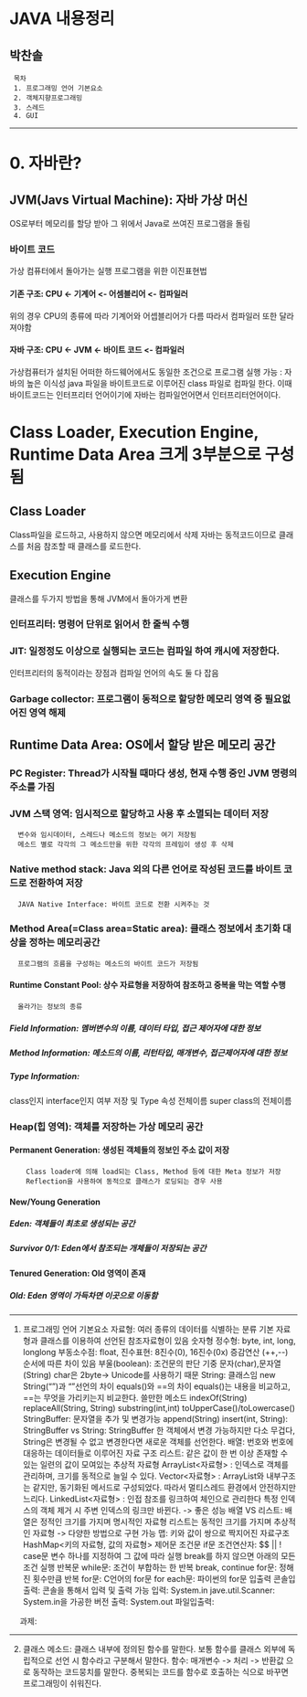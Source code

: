 JAVA 내용정리
=============
박찬솔
-------------

     목차
     1. 프로그래밍 언어 기본요소
     2. 객체지향프로그래밍
     3. 스레드
     4. GUI

* * *
# 0. 자바란?
## JVM(Javs Virtual Machine): 자바 가상 머신
OS로부터 메모리를 할당 받아 그 위에서 Java로 쓰여진 프로그램을 돌림
### 바이트 코드
가상 컴퓨터에서 돌아가는 실행 프로그램을 위한 이진표현법
#### 기존 구조: CPU <- 기계어 <- 어셈블리어 <- 컴파일러
위의 경우 CPU의 종류에 따라 기계어와 어셉블리어가 다름
따라서 컴파일러 또한 달라져야함
#### 자바 구조: CPU <- JVM <- 바이트 코드 <- 컴파일러
가상컴퓨터가 설치된 어떠한 하드웨어에서도 동일한 조건으로 프로그램 실행 가능 : 자바의 높은 이식성
java 파일을 바이트코드로 이루어진 class 파일로 컴파일 한다.
이때 바이트코드는 인터프리터 언어이기에 자바는 컴파일언어면서 인터프리터언어이다.
    
# Class Loader, Execution Engine, Runtime Data Area 크게 3부분으로 구성됨
## Class Loader
Class파일을 로드하고, 사용하지 않으면 메모리에서 삭제
자바는 동적코드이므로 클래스를 처음 참조할 때 클래스를 로드한다.
## Execution Engine
클래스를 두가지 방법을 통해 JVM에서 돌아가게 변환
### 인터프리터: 명령어 단위로 읽어서 한 줄씩 수행
### JIT: 일정정도 이상으로 실행되는 코드는 컴파일 하여 캐시에 저장한다.
인터프리터의 동적이라는 장점과 컴파일 언어의 속도 둘 다 잡음
   ### Garbage collector: 프로그램이 동적으로 할당한 메모리 영역 중 필요없어진 영역 해제
  ## Runtime Data Area: OS에서 할당 받은 메모리 공간
   ### PC Register: Thread가 시작될 때마다 생성, 현재 수행 중인 JVM 명령의 주소를 가짐
   ### JVM 스택 영역: 임시적으로 할당하고 사용 후 소멸되는 데이터 저장
      변수와 임시데이터, 스레드나 메소드의 정보는 여기 저장됨
      메소드 별로 각각의 그 메소드만을 위한 각각의 프레임이 생성 후 삭제
   ### Native method stack: Java 외의 다른 언어로 작성된 코드를 바이트 코드로 전환하여 저장
      JAVA Native Interface: 바이트 코드로 전환 시켜주는 것
   ### Method Area(=Class area=Static area): 클래스 정보에서 초기화 대상을 정하는 메모리공간
      프로그램의 흐름을 구성하는 메소드의 바이트 코드가 저장됨
   #### Runtime Constant Pool: 상수 자료형을 저장하여 참조하고 중복을 막는 역할 수행
      올라가는 정보의 종류
   ##### Field Information: 멤버변수의 이름, 데이터 타입, 접근 제어자에 대한 정보
   ##### Method Information: 메소드의 이름, 리턴타입, 매개변수, 접근제어자에 대한 정보
   ##### Type Information:
class인지 interface인지 여부 저장 및 Type 속성 전체이름 super class의 전체이름
   ### Heap(힙 영역): 객체를 저장하는 가상 메모리 공간
   #### Permanent Generation: 생성된 객체들의 정보인 주소 값이 저장
        Class loader에 의해 load되는 Class, Method 등에 대한 Meta 정보가 저장
        Reflection을 사용하여 동적으로 클래스가 로딩되는 경우 사용
   #### New/Young Generation
   ##### Eden: 객체들이 최초로 생성되는 공간
   ##### Survivor 0/1: Eden에서 참조되는 개체들이 저장되는 공간
   #### Tenured Generation: Old 영역이 존재
   ##### Old: Eden 영역이 가득차면 이곳으로 이동함
    
* * *
1. 프로그래밍 언어 기본요소
자료형: 여러 종류의 데이터를 식별하는 분류
  기본 자료형과 클래스를 이용하여 선언된 참조자료형이 있음
    숫자형
      정수형: byte, int, long, longlong
      부동소수점: float, 
      진수표현: 8진수(0), 16진수(0x)
      증감연산 (++,--) 순서에 따른 차이 있음
부울(boolean): 조건문의 판단 기중
  문자(char),문자열(String)
    char은 2byte-> Unicode를 사용하기 때문
    String: 클래스임
      new String(“”)과 “”선언의 차이
      equals()와 ==의 차이
      equals()는 내용을 비교하고, ==는 무엇을 가리키는지 비교한다.
      쓸만한 메소드 
indexOf(String)
        replaceAll(String, String)
        substring(int,int)
        toUpperCase()/toLowercase()
    StringBuffer: 문자열을 추가 및 변경가능
      append(String)
      insert(int, String):
      StringBuffer vs String: StringBuffer 한 객체에서 변경 가능하지만 다소 무겁다,
        String은 변경될 수 없고 변경한다면 새로운 객체를 선언한다.
배열: 번호와 번호에 대응하는 데이터들로 이루어진 자료 구조
리스트: 같은 값이 한 번 이상 존재할 수 있는 일련의 값이 모여있는 추상적 자료형
    ArrayList<자료형> : 인덱스로 객체를 관리하며, 크기를 동적으로 늘일 수 있다.
Vector<자료형> : ArrayList와 내부구조는 같지만, 동기화된 메서드로 구성되었다.
  따라서 멀티스레드 환경에서 안전하지만 느리다.
LinkedList<자료형> : 인접 참조를 링크하여 체인으로 관리한다
  특정 인덱스의 객체 제거 시 주변 인덱스의 링크만 바뀐다. -> 좋은 성능
배열 VS 리스트: 배열은 정적인 크기를 가지며 명시적인 자료형
  리스트는 동적인 크기를 가지며 추상적인 자료형 -> 다양한 방법으로 구현 가능
  맵: 키와 값이 쌍으로 짝지어진 자료구조
    HashMap<키의 자료형, 값의 자료형>
제어문
  조건문
    if문
조건연산자: $$ || !
    case문
변수 하나를 지정하여 그 값에 따라 실행
break를 하지 않으면 아래의 모든 조건 실행
  반복문
    while문: 조건이 부합하는 한 반복
      break, continue
    for문: 정해진 횟수만큼 반복
      for문: C언어의 for문
      for each문: 파이썬의 for문
입출력
  콘솔입출력: 콘솔을 통해서 입력 및 출력 가능
    입력: System.in
      jave.util.Scanner: System.in을 가공한 버전
    출력: System.out
  파일입출력:

 
과제:
 
 
 
 
 
* * * 
2. 클래스
메소드: 클래스 내부에 정의된 함수를 말한다.
  보통 함수를 클래스 외부에 독립적으로 선언 시 함수라고 구분해서 말한다.
  함수: 매개변수 -> 처리 -> 반환값 으로 동작하는 코드뭉치를 말한다.
    중복되는 코드를 함수로 호출하는 식으로 바꾸면 프로그래밍이 쉬워진다.


